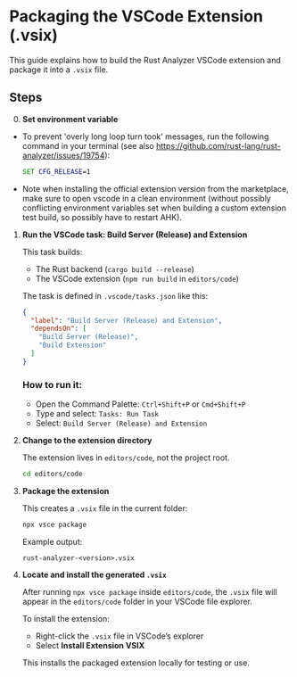 # Packaging the VSCode Extension (.vsix)

This guide explains how to build the Rust Analyzer VSCode extension and package it into a `.vsix` file.

## Steps

0. **Set environment variable**
  - To prevent 'overly long loop turn took' messages, run the following command in your terminal (see also https://github.com/rust-lang/rust-analyzer/issues/19754):
    ```cmd
    SET CFG_RELEASE=1
    ```
  - Note when installing the official extension version from the marketplace, make sure to open vscode in a clean environment (without possibly conflicting environment variables set when building a custom extension test build, so possibly have to restart AHK).

1. **Run the VSCode task: Build Server (Release) and Extension**

   This task builds:
   - The Rust backend (`cargo build --release`)
   - The VSCode extension (`npm run build` in `editors/code`)

   The task is defined in `.vscode/tasks.json` like this:

   ```json
   {
     "label": "Build Server (Release) and Extension",
     "dependsOn": [
       "Build Server (Release)",
       "Build Extension"
     ]
   }
   ```

   ### How to run it:

   - Open the Command Palette:
     `Ctrl+Shift+P` or `Cmd+Shift+P`
   - Type and select:
     `Tasks: Run Task`
   - Select:
     `Build Server (Release) and Extension`

2. **Change to the extension directory**

   The extension lives in `editors/code`, not the project root.

   ```bash
   cd editors/code
   ```

3. **Package the extension**

   This creates a `.vsix` file in the current folder:

   ```bash
   npx vsce package
   ```

   Example output:

   ```
   rust-analyzer-<version>.vsix
   ```

4. **Locate and install the generated `.vsix`**

   After running `npx vsce package` inside `editors/code`, the `.vsix` file will appear in the `editors/code` folder in your VSCode file explorer.

   To install the extension:

   - Right-click the `.vsix` file in VSCode’s explorer
   - Select **Install Extension VSIX**

   This installs the packaged extension locally for testing or use.
